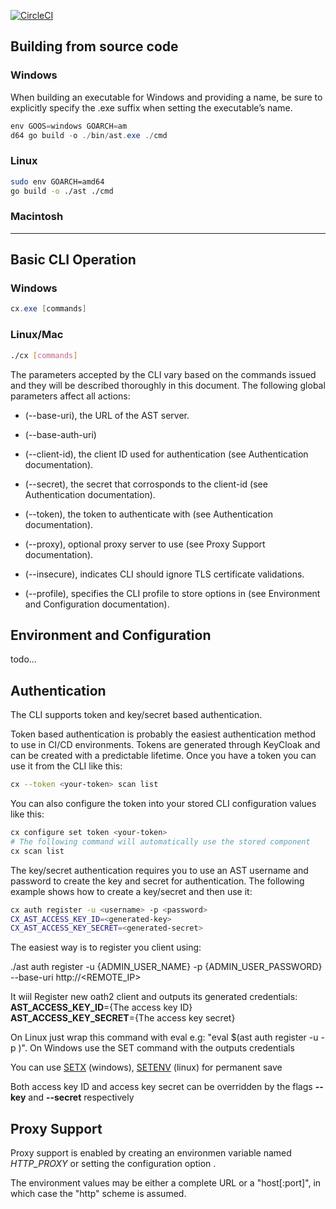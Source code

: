 [![CircleCI](https://circleci.com/gh/CheckmarxDev/ast-cli/tree/master.svg?style=svg&circle-token=32eeef7505db60c11294e63db64e70882bde83b0)](https://circleci.com/gh/CheckmarxDev/ast-cli/tree/master)
## Building from source code
### Windows 
When building an executable for Windows and providing a name,  be sure to explicitly specify the .exe suffix when setting the executable’s name.  


``` powershell
env GOOS=windows GOARCH=am
d64 go build -o ./bin/ast.exe ./cmd
```

### Linux

``` bash
sudo env GOARCH=amd64
go build -o ./ast ./cmd
```

### Macintosh



** **

## Basic CLI Operation

### Windows
``` powershell
cx.exe [commands]
```

### Linux/Mac
``` bash
./cx [commands]
```

The parameters accepted by the CLI vary based on the commands issued and they will be described thoroughly in this document.  The following global parameters affect all actions:

- (--base-uri), the URL of the AST server.

- (--base-auth-uri)

- (--client-id), the client ID used for authentication (see Authentication documentation).

- (--secret), the secret that corrosponds to the client-id  (see Authentication documentation).

- (--token), the token to authenticate with (see Authentication documentation).

- (--proxy), optional proxy server to use (see Proxy Support documentation).

- (--insecure), indicates CLI should ignore TLS certificate validations.

- (--profile), specifies the CLI profile to store options in (see Environment and Configuration documentation).

  



## Environment and Configuration

todo...



## Authentication

The CLI supports token and key/secret based authentication.

Token based authentication is probably the easiest authentication method to use in CI/CD environments. Tokens are generated through KeyCloak and can be created with a predictable lifetime. Once you have a token you can use it from the CLI like this:

``` bash
cx --token <your-token> scan list 
```

You can also configure the token into your stored CLI configuration values like this:

``` bash
cx configure set token <your-token>
# The following command will automatically use the stored component
cx scan list
```

The key/secret authentication requires you to use an AST username and password to create the key and secret for authentication. The following example shows how to create a key/secret and then use it:

``` bash
cx auth register -u <username> -p <password>
CX_AST_ACCESS_KEY_ID=<generated-key>
CX_AST_ACCESS_KEY_SECRET=<generated-secret>

```





The easiest way is to register you client using:

./ast auth register -u {ADMIN_USER_NAME} -p {ADMIN_USER_PASSWORD} --base-uri http://<REMOTE_IP> 

It wiil Register new oath2 client and outputs its generated credentials:  
**AST_ACCESS_KEY_ID**={The access key ID}  
**AST_ACCESS_KEY_SECRET**={The access key secret}

On Linux just wrap this command with eval e.g: "eval $(ast auth register -u <username> -p <password>)".
On Windows use the SET command with the outputs credentials

You can use [SETX](https://docs.microsoft.com/en-us/windows-server/administration/windows-commands/setx) (windows), [SETENV](https://www.computerhope.com/unix/usetenv.htm)  (linux) for permanent save     

Both access key ID and access key secret can be overridden by the flags **--key** and **--secret** respectively

## Proxy Support

Proxy support is enabled by creating an environmen variable named _HTTP_PROXY_ or setting the configuration option <fill-in>.

The environment values may be either a complete URL or a "host[:port]", in which case the "http" scheme is assumed. 

